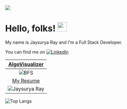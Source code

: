 <img src="https://mir-s3-cdn-cf.behance.net/project_modules/max_1200/79731568097599.5b50bca477735.jpg"/>

# Hello, folks! <img src="https://raw.githubusercontent.com/MartinHeinz/MartinHeinz/master/wave.gif" width="30px">

My name is Jaysurya Ray and I'm a Full Stack Developer.

<!-- Actual text -->

You can find me on [![LinkedIn][1.2]][1]



<!-- Icons -->

[1.2]: https://img.shields.io/badge/-LinkedIn-0e76a8?style=plastic&logo=linkedIn "LinkedIn icon without padding"

<!-- Links to your social media accounts -->

[1]: https://www.linkedin.com/in/Jaysurya85/

| [AlgoVisualizer](https://algo-visualiser-d4a06.web.app/)|
|:-------------------------------------:|
|![BFS](https://user-images.githubusercontent.com/49756019/200166668-f8daf422-b191-43d0-a221-414cc07574ca.gif)|
|[My Resume](https://github.com/Jaysurya85/Certificates/blob/master/Jaysurya%20Arya%20Ray.pdf)|
|![Jaysurya Ray](https://user-images.githubusercontent.com/49756019/200167141-c2c5edcf-1d3f-4a0d-8eb8-ba3e36c89438.png)|
<!-- ![Jaysurya's github stats](https://github-readme-stats.vercel.app/api?username=Jaysurya85&show_icons=true&theme=dark&count_private=true&include_all_commits=true&hide_title=true&hide_border=true&bg_color=0,000000,12040d,190a1a,171228,051937&icon_color=ff5b77&text_color=e5e5e5&card_width=98%) -->
![Top Langs](https://github-readme-stats.vercel.app/api/top-langs/?username=Jaysurya85&theme=dark&layout=compact&hide_border=true&bg_color=0,051937,171228,190a1a,12040d,000000)

<!--
**Jaysurya85/Jaysurya85** is a ✨ _special_ ✨ repository because its `README.md` (this file) appears on your GitHub profile.
Here are some ideas to get you started:
- 🔭 I’m currently working on ...
- 🌱 I’m currently learning ...
- 👯 I’m looking to collaborate on ...
- 🤔 I’m looking for help with ...
- 💬 Ask me about ...
- 📫 How to reach me: ...
- 😄 Pronouns: ...
- ⚡ Fun fact: ...
-->
